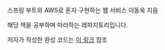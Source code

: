 스프링 부트와 AWS로 혼자 구현하는 웹 서비스        이동욱 지음

해당 책을 공부하며 따라하는 레파지토리입니다.

저자가 작성한 완성 코드는 [이 링크](https://github.com/jojoldu/freelec-springboot2-webservice) 참조
